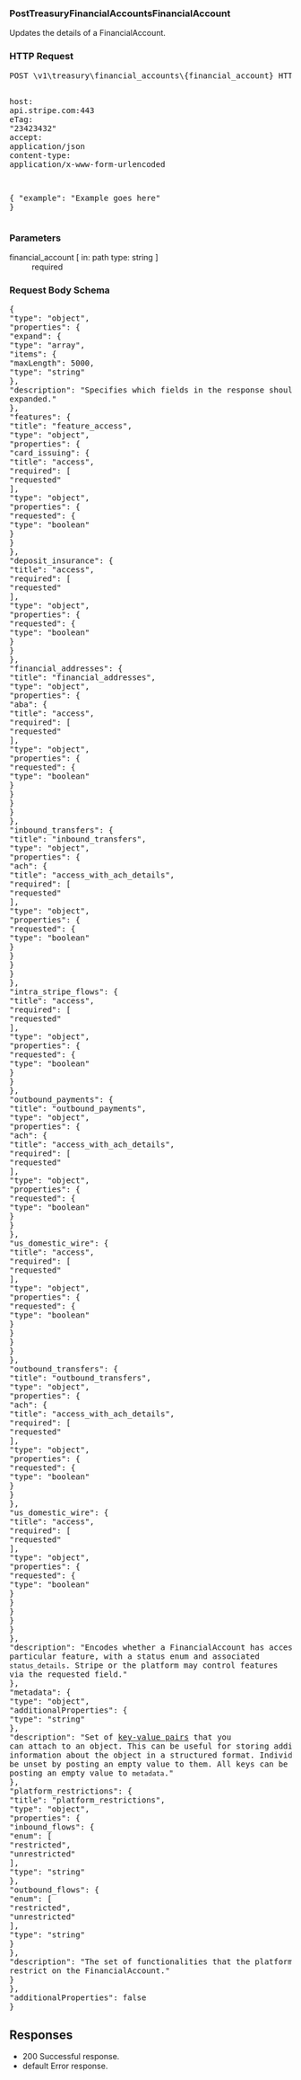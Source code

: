 <!DOCTYPE html><html><head><title></title><link rel="stylesheet" href="../OpenApi.css"/><meta charset="utf-8"/><meta name="viewport" content="width=device-width, initial-scale=1"/></head><body><article><section  class="requestOverview"><h1  class="requestSummary">PostTreasuryFinancialAccountsFinancialAccount</h1><p  class="requestDescription"><p>Updates the details of a FinancialAccount.</p></p></section><section  class="http"><h3>HTTP Request</h3><pre  class="httpExample"><span  class="requestLine">POST</span> <span  class="httpTarget">\v1\treasury\financial_accounts\{financial_account}</span> <span  class="httpVersion">HTTP/1.1</span>
<span  class="headerLine">host</span>: <span  class="headerValue">api.stripe.com:443</span>
<span  class="headerLine">eTag</span>: <span  class="headerValue">"23423432"</span>
<span  class="headerLine">accept</span>: <span  class="headerValue">application/json</span>
<span  class="headerLine">content-type</span>: <span  class="headerValue">application/x-www-form-urlencoded</span>

{ &quot;example&quot;: &quot;Example goes here&quot; }</pre></section><dl  class="parameters"><h3>Parameters</h3><dt  class="parameter"><span  class="parameterName">financial_account</span> [ in: <span  class="parameterLocation">path</span> type: <span  class="parameterType">string</span> ]</dt><dd  class="parameter"><span  class="parameterDescription"></span> <span  class="parameterRequired">required</span></dd></dl><section  class="requestContent"><h3>Request Body Schema</h3><pre  class="schema">{&#xA;  &quot;type&quot;: &quot;object&quot;,&#xA;  &quot;properties&quot;: {&#xA;    &quot;expand&quot;: {&#xA;      &quot;type&quot;: &quot;array&quot;,&#xA;      &quot;items&quot;: {&#xA;        &quot;maxLength&quot;: 5000,&#xA;        &quot;type&quot;: &quot;string&quot;&#xA;      },&#xA;      &quot;description&quot;: &quot;Specifies which fields in the response should be expanded.&quot;&#xA;    },&#xA;    &quot;features&quot;: {&#xA;      &quot;title&quot;: &quot;feature_access&quot;,&#xA;      &quot;type&quot;: &quot;object&quot;,&#xA;      &quot;properties&quot;: {&#xA;        &quot;card_issuing&quot;: {&#xA;          &quot;title&quot;: &quot;access&quot;,&#xA;          &quot;required&quot;: [&#xA;            &quot;requested&quot;&#xA;          ],&#xA;          &quot;type&quot;: &quot;object&quot;,&#xA;          &quot;properties&quot;: {&#xA;            &quot;requested&quot;: {&#xA;              &quot;type&quot;: &quot;boolean&quot;&#xA;            }&#xA;          }&#xA;        },&#xA;        &quot;deposit_insurance&quot;: {&#xA;          &quot;title&quot;: &quot;access&quot;,&#xA;          &quot;required&quot;: [&#xA;            &quot;requested&quot;&#xA;          ],&#xA;          &quot;type&quot;: &quot;object&quot;,&#xA;          &quot;properties&quot;: {&#xA;            &quot;requested&quot;: {&#xA;              &quot;type&quot;: &quot;boolean&quot;&#xA;            }&#xA;          }&#xA;        },&#xA;        &quot;financial_addresses&quot;: {&#xA;          &quot;title&quot;: &quot;financial_addresses&quot;,&#xA;          &quot;type&quot;: &quot;object&quot;,&#xA;          &quot;properties&quot;: {&#xA;            &quot;aba&quot;: {&#xA;              &quot;title&quot;: &quot;access&quot;,&#xA;              &quot;required&quot;: [&#xA;                &quot;requested&quot;&#xA;              ],&#xA;              &quot;type&quot;: &quot;object&quot;,&#xA;              &quot;properties&quot;: {&#xA;                &quot;requested&quot;: {&#xA;                  &quot;type&quot;: &quot;boolean&quot;&#xA;                }&#xA;              }&#xA;            }&#xA;          }&#xA;        },&#xA;        &quot;inbound_transfers&quot;: {&#xA;          &quot;title&quot;: &quot;inbound_transfers&quot;,&#xA;          &quot;type&quot;: &quot;object&quot;,&#xA;          &quot;properties&quot;: {&#xA;            &quot;ach&quot;: {&#xA;              &quot;title&quot;: &quot;access_with_ach_details&quot;,&#xA;              &quot;required&quot;: [&#xA;                &quot;requested&quot;&#xA;              ],&#xA;              &quot;type&quot;: &quot;object&quot;,&#xA;              &quot;properties&quot;: {&#xA;                &quot;requested&quot;: {&#xA;                  &quot;type&quot;: &quot;boolean&quot;&#xA;                }&#xA;              }&#xA;            }&#xA;          }&#xA;        },&#xA;        &quot;intra_stripe_flows&quot;: {&#xA;          &quot;title&quot;: &quot;access&quot;,&#xA;          &quot;required&quot;: [&#xA;            &quot;requested&quot;&#xA;          ],&#xA;          &quot;type&quot;: &quot;object&quot;,&#xA;          &quot;properties&quot;: {&#xA;            &quot;requested&quot;: {&#xA;              &quot;type&quot;: &quot;boolean&quot;&#xA;            }&#xA;          }&#xA;        },&#xA;        &quot;outbound_payments&quot;: {&#xA;          &quot;title&quot;: &quot;outbound_payments&quot;,&#xA;          &quot;type&quot;: &quot;object&quot;,&#xA;          &quot;properties&quot;: {&#xA;            &quot;ach&quot;: {&#xA;              &quot;title&quot;: &quot;access_with_ach_details&quot;,&#xA;              &quot;required&quot;: [&#xA;                &quot;requested&quot;&#xA;              ],&#xA;              &quot;type&quot;: &quot;object&quot;,&#xA;              &quot;properties&quot;: {&#xA;                &quot;requested&quot;: {&#xA;                  &quot;type&quot;: &quot;boolean&quot;&#xA;                }&#xA;              }&#xA;            },&#xA;            &quot;us_domestic_wire&quot;: {&#xA;              &quot;title&quot;: &quot;access&quot;,&#xA;              &quot;required&quot;: [&#xA;                &quot;requested&quot;&#xA;              ],&#xA;              &quot;type&quot;: &quot;object&quot;,&#xA;              &quot;properties&quot;: {&#xA;                &quot;requested&quot;: {&#xA;                  &quot;type&quot;: &quot;boolean&quot;&#xA;                }&#xA;              }&#xA;            }&#xA;          }&#xA;        },&#xA;        &quot;outbound_transfers&quot;: {&#xA;          &quot;title&quot;: &quot;outbound_transfers&quot;,&#xA;          &quot;type&quot;: &quot;object&quot;,&#xA;          &quot;properties&quot;: {&#xA;            &quot;ach&quot;: {&#xA;              &quot;title&quot;: &quot;access_with_ach_details&quot;,&#xA;              &quot;required&quot;: [&#xA;                &quot;requested&quot;&#xA;              ],&#xA;              &quot;type&quot;: &quot;object&quot;,&#xA;              &quot;properties&quot;: {&#xA;                &quot;requested&quot;: {&#xA;                  &quot;type&quot;: &quot;boolean&quot;&#xA;                }&#xA;              }&#xA;            },&#xA;            &quot;us_domestic_wire&quot;: {&#xA;              &quot;title&quot;: &quot;access&quot;,&#xA;              &quot;required&quot;: [&#xA;                &quot;requested&quot;&#xA;              ],&#xA;              &quot;type&quot;: &quot;object&quot;,&#xA;              &quot;properties&quot;: {&#xA;                &quot;requested&quot;: {&#xA;                  &quot;type&quot;: &quot;boolean&quot;&#xA;                }&#xA;              }&#xA;            }&#xA;          }&#xA;        }&#xA;      },&#xA;      &quot;description&quot;: &quot;Encodes whether a FinancialAccount has access to a particular feature, with a status enum and associated `status_details`. Stripe or the platform may control features via the requested field.&quot;&#xA;    },&#xA;    &quot;metadata&quot;: {&#xA;      &quot;type&quot;: &quot;object&quot;,&#xA;      &quot;additionalProperties&quot;: {&#xA;        &quot;type&quot;: &quot;string&quot;&#xA;      },&#xA;      &quot;description&quot;: &quot;Set of [key-value pairs](https://stripe.com/docs/api/metadata) that you can attach to an object. This can be useful for storing additional information about the object in a structured format. Individual keys can be unset by posting an empty value to them. All keys can be unset by posting an empty value to `metadata`.&quot;&#xA;    },&#xA;    &quot;platform_restrictions&quot;: {&#xA;      &quot;title&quot;: &quot;platform_restrictions&quot;,&#xA;      &quot;type&quot;: &quot;object&quot;,&#xA;      &quot;properties&quot;: {&#xA;        &quot;inbound_flows&quot;: {&#xA;          &quot;enum&quot;: [&#xA;            &quot;restricted&quot;,&#xA;            &quot;unrestricted&quot;&#xA;          ],&#xA;          &quot;type&quot;: &quot;string&quot;&#xA;        },&#xA;        &quot;outbound_flows&quot;: {&#xA;          &quot;enum&quot;: [&#xA;            &quot;restricted&quot;,&#xA;            &quot;unrestricted&quot;&#xA;          ],&#xA;          &quot;type&quot;: &quot;string&quot;&#xA;        }&#xA;      },&#xA;      &quot;description&quot;: &quot;The set of functionalities that the platform can restrict on the FinancialAccount.&quot;&#xA;    }&#xA;  },&#xA;  &quot;additionalProperties&quot;: false&#xA;}</pre></section><section  class="responses"><h2>Responses</h2><ul  class="responses"><li  class="response"><span  class="statusLine">200</span> <span  class="statusDescription">Successful response.</span></li><li  class="response"><span  class="statusLine">default</span> <span  class="statusDescription">Error response.</span></li></ul></section></article></body></html>